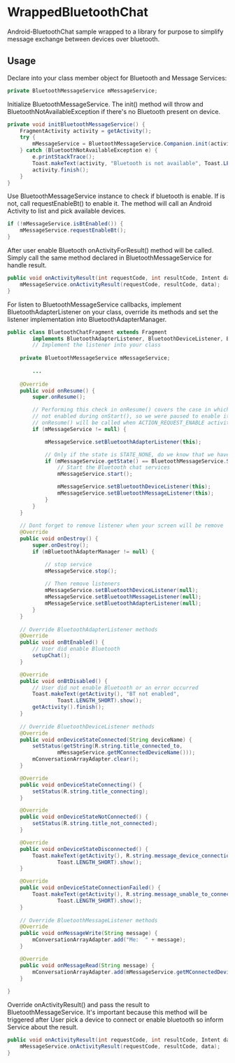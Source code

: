 # WrappedBluetoothChat
Android-BluetoothChat sample wrapped to a library for purpose to simplify message exchange between devices over bluetooth. 

Usage
---------------
Declare into your class member object for Bluetooth and Message Services:
```java
private BluetoothMessageService mMessageService;
```

Initialize BluetoothMessageService. The init() method will throw and BluetoothNotAvailableException if there's no Bluetooth present on device.
```java
private void initBluetoothMessageService() {
    FragmentActivity activity = getActivity();
    try {
        mMessageService = BluetoothMessageService.Companion.init(activity);
    } catch (BluetoothNotAvailableException e) {
        e.printStackTrace();
        Toast.makeText(activity, "Bluetooth is not available", Toast.LENGTH_LONG).show();
        activity.finish();
    }
}
```

Use BluetoothMessageService instance to check if bluetooth is enable. If is not, call requestEnableBt() to enable it. The method will call an Android Activity to list and pick available devices.
```java
if (!mMessageService.isBtEnabled()) {
    mMessageService.requestEnableBt();
}
```

After user enable Bluetooth onActivityForResult() method will be called. Simply call the same method declared in BluetoothMessageService for handle result.
```java
public void onActivityResult(int requestCode, int resultCode, Intent data) {
    mMessageService.onActivityResult(requestCode, resultCode, data);
}    
```

For listen to BluetoothMessageService callbacks, implement BluetoothAdapterListener on your class, override its methods and set the listener implementation into BluetoothAdapterManager.
```java
public class BluetoothChatFragment extends Fragment
        implements BluetoothAdapterListener, BluetoothDeviceListener, BluetoothMessageListener { 
        // Implement the listener into your class
        
    private BluetoothMessageService mMessageService;
        
        ...
        
    @Override
    public void onResume() {
        super.onResume();

        // Performing this check in onResume() covers the case in which BT was
        // not enabled during onStart(), so we were paused to enable it...
        // onResume() will be called when ACTION_REQUEST_ENABLE activity returns.
        if (mMessageService != null) {

            mMessageService.setBluetoothAdapterListener(this);

            // Only if the state is STATE_NONE, do we know that we haven't started already
            if (mMessageService.getState() == BluetoothMessageService.STATE_NONE) {
                // Start the Bluetooth chat services
                mMessageService.start();

                mMessageService.setBluetoothDeviceListener(this);
                mMessageService.setBluetoothMessageListener(this);
            }
        }
    }
    
    // Dont forget to remove listener when your screen will be remove
    @Override
    public void onDestroy() {
        super.onDestroy();
        if (mBluetoothAdapterManager != null) {

            // stop service
            mMessageService.stop();
            
            // Then remove listeners
            mMessageService.setBluetoothDeviceListener(null);
            mMessageService.setBluetoothMessageListener(null);
            mMessageService.setBluetoothAdapterListener(null);
        }
    }
    
    // Override BluetoothAdapterListener methods
    @Override
    public void onBtEnabled() {
        // User did enable Bluetooth
        setupChat();
    }

    @Override
    public void onBtDisabled() {
        // User did not enable Bluetooth or an error occurred
        Toast.makeText(getActivity(), "BT not enabled",
                Toast.LENGTH_SHORT).show();
        getActivity().finish();
    }
    
    // Override BluetoothDeviceListener methods
    @Override
    public void onDeviceStateConnected(String deviceName) {
        setStatus(getString(R.string.title_connected_to,
                mMessageService.getMConnectedDeviceName()));
        mConversationArrayAdapter.clear();
    }

    @Override
    public void onDeviceStateConnecting() {
        setStatus(R.string.title_connecting);
    }

    @Override
    public void onDeviceStateNotConnected() {
        setStatus(R.string.title_not_connected);
    }

    @Override
    public void onDeviceStateDisconnected() {
        Toast.makeText(getActivity(), R.string.message_device_connection_lost,
                Toast.LENGTH_SHORT).show();
    }

    @Override
    public void onDeviceStateConnectionFailed() {
        Toast.makeText(getActivity(), R.string.message_unable_to_connect_device,
                Toast.LENGTH_SHORT).show();
    }
    
    // Override BluetoothMessageListener methods
    @Override
    public void onMessageWrite(String message) {
        mConversationArrayAdapter.add("Me:  " + message);
    }

    @Override
    public void onMessageRead(String message) {
        mConversationArrayAdapter.add(mMessageService.getMConnectedDeviceName() + ":  " + message);
    }
        
}
```

Override onActivityResult() and pass the result to BluetoothMessageService. It's important because this method will be triggered after User pick a device to connect or enable bluetooth so inform Service about the result.
```java
public void onActivityResult(int requestCode, int resultCode, Intent data) {
    mMessageService.onActivityResult(requestCode, resultCode, data);
}    
```

